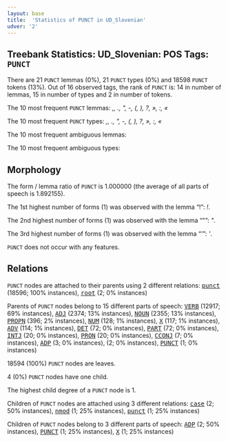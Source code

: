 ```yaml
---
layout: base
title:  'Statistics of PUNCT in UD_Slovenian'
udver: '2'
---
```


## Treebank Statistics: UD_Slovenian: POS Tags: `PUNCT`

There are 21 `PUNCT` lemmas (0%), 21 `PUNCT` types (0%) and 18598 `PUNCT` tokens (13%).
Out of 16 observed tags, the rank of `PUNCT` is: 14 in number of lemmas, 15 in number of types and 2 in number of tokens.

The 10 most frequent `PUNCT` lemmas: <em>,, ., ", -, (, ), ?, », :, «</em>

The 10 most frequent `PUNCT` types:  <em>,, ., ", -, (, ), ?, », :, «</em>

The 10 most frequent ambiguous lemmas: 

The 10 most frequent ambiguous types:  



## Morphology

The form / lemma ratio of `PUNCT` is 1.000000 (the average of all parts of speech is 1.892155).

The 1st highest number of forms (1) was observed with the lemma “!”: <em>!</em>.

The 2nd highest number of forms (1) was observed with the lemma “"”: <em>"</em>.

The 3rd highest number of forms (1) was observed with the lemma “'”: <em>'</em>.

`PUNCT` does not occur with any features.


## Relations

`PUNCT` nodes are attached to their parents using 2 different relations: <tt><a href="sl-dep-punct.html">punct</a></tt> (18596; 100% instances), <tt><a href="sl-dep-root.html">root</a></tt> (2; 0% instances)

Parents of `PUNCT` nodes belong to 15 different parts of speech: <tt><a href="sl-pos-VERB.html">VERB</a></tt> (12917; 69% instances), <tt><a href="sl-pos-ADJ.html">ADJ</a></tt> (2374; 13% instances), <tt><a href="sl-pos-NOUN.html">NOUN</a></tt> (2355; 13% instances), <tt><a href="sl-pos-PROPN.html">PROPN</a></tt> (396; 2% instances), <tt><a href="sl-pos-NUM.html">NUM</a></tt> (128; 1% instances), <tt><a href="sl-pos-X.html">X</a></tt> (117; 1% instances), <tt><a href="sl-pos-ADV.html">ADV</a></tt> (114; 1% instances), <tt><a href="sl-pos-DET.html">DET</a></tt> (72; 0% instances), <tt><a href="sl-pos-PART.html">PART</a></tt> (72; 0% instances), <tt><a href="sl-pos-INTJ.html">INTJ</a></tt> (20; 0% instances), <tt><a href="sl-pos-PRON.html">PRON</a></tt> (20; 0% instances), <tt><a href="sl-pos-CCONJ.html">CCONJ</a></tt> (7; 0% instances), <tt><a href="sl-pos-ADP.html">ADP</a></tt> (3; 0% instances),  (2; 0% instances), <tt><a href="sl-pos-PUNCT.html">PUNCT</a></tt> (1; 0% instances)

18594 (100%) `PUNCT` nodes are leaves.

4 (0%) `PUNCT` nodes have one child.

The highest child degree of a `PUNCT` node is 1.

Children of `PUNCT` nodes are attached using 3 different relations: <tt><a href="sl-dep-case.html">case</a></tt> (2; 50% instances), <tt><a href="sl-dep-nmod.html">nmod</a></tt> (1; 25% instances), <tt><a href="sl-dep-punct.html">punct</a></tt> (1; 25% instances)

Children of `PUNCT` nodes belong to 3 different parts of speech: <tt><a href="sl-pos-ADP.html">ADP</a></tt> (2; 50% instances), <tt><a href="sl-pos-PUNCT.html">PUNCT</a></tt> (1; 25% instances), <tt><a href="sl-pos-X.html">X</a></tt> (1; 25% instances)

